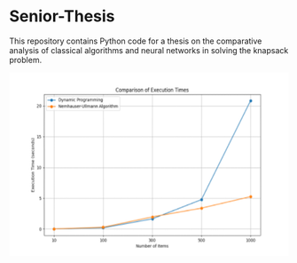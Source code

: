 # Senior-Thesis
This repository contains Python code for a thesis on the comparative analysis of classical algorithms and neural networks in solving the knapsack problem.


![Comparison of Execution Times](https://github.com/R-r-bic/Senior-Thesis/blob/main/Results%20of%20Execution%20Time.png?raw=true)

